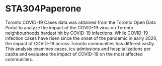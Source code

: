 # STA304Paperone
Toronto COVID-19 Cases data was obtained from the Toronto Open Data Portal to analyze the impact of the COVID-19 virus on Toronto neighbourhoods hardest hit by COVID-19 infections. While COVID-19 infection cases have risen since the onset of the pandemic in early 2020, the impact of COVID-19 across Toronto communities has differed vastly. This analysis examines cases, icu admissions and hospitalizations per capita and evaluates the impact of COVID-19 on the most affected communities.
